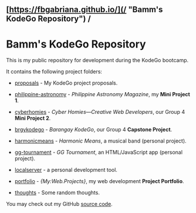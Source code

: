 ## [https://fbgabriana.github.io/](/ "Bamm's KodeGo Repository") /

# Bamm's KodeGo Repository

This is my public repository for development during the KodeGo bootcamp.

It contains the following project folders:

* [proposals](/proposals/) - My KodeGo project proposals.

* [philippine-astronomy](/philippine-astronomy/) - _Philippine Astronomy Magazine_, my **Mini Project 1**.

* [cyberhomies](/cyberhomies/) - _Cyber Homies—Creative Web Developers_, our Group 4 **Mini Project 2**.

* [brgykodego](/brgykodego/) - _Barangay KodeGo_, our Group 4 **Capstone Project**.

* [harmonicmeans](/harmonicmeans/) - _Harmonic Means_, a musical band (personal project).

* [gg-tournament](/gg-tournament/) - _GG Tournament_, an HTML/JavaScript app (personal project).

* [localserver](/localserver/) - a personal development tool.

* [portfolio](/portfolio/) - _{My:Web.Projects}_, my web development **Project Portfolio**.

* [thoughts](/thoughts/) - Some random thoughts.

You may check out my GitHub [source code](https://github.com/fbgabriana/).

